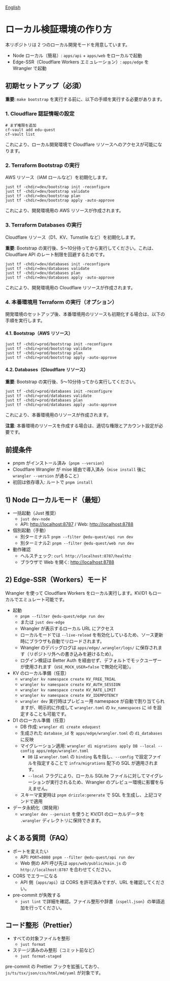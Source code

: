 [English](/docs/local-dev.md)

# ローカル検証環境の作り方

本リポジトリは 2 つのローカル開発モードを用意しています。

- Node ローカル（簡易）: `apps/api` + `apps/web` をローカルで起動
- Edge-SSR（Cloudflare Workers エミュレーション）: `apps/edge` を Wrangler で起動

## 初期セットアップ（必須）

**重要**: `make bootstrap` を実行する前に、以下の手順を実行する必要があります。

### 1. Cloudflare 認証情報の設定

```shell
# まず権限を追加
cf-vault add edu-quest
cf-vault list
```

これにより、ローカル開発環境で Cloudflare リソースへのアクセスが可能になります。

### 2. Terraform Bootstrap の実行

AWS リソース（IAM ロールなど）を初期化します。

```shell
just tf -chdir=dev/bootstrap init -reconfigure
just tf -chdir=dev/bootstrap validate
just tf -chdir=dev/bootstrap plan
just tf -chdir=dev/bootstrap apply -auto-approve
```

これにより、開発環境用の AWS リソースが作成されます。

### 3. Terraform Databases の実行

Cloudflare リソース（D1、KV、Turnstile など）を初期化します。

**重要**: Bootstrap の実行後、5〜10分待ってから実行してください。これは、Cloudflare API のレート制限を回避するためです。

```shell
just tf -chdir=dev/databases init -reconfigure
just tf -chdir=dev/databases validate
just tf -chdir=dev/databases plan
just tf -chdir=dev/databases apply -auto-approve
```

これにより、開発環境用の Cloudflare リソースが作成されます。

### 4. 本番環境用 Terraform の実行（オプション）

開発環境のセットアップ後、本番環境用のリソースも初期化する場合は、以下の手順を実行します。

#### 4.1. Bootstrap（AWS リソース）

```shell
just tf -chdir=prod/bootstrap init -reconfigure
just tf -chdir=prod/bootstrap validate
just tf -chdir=prod/bootstrap plan
just tf -chdir=prod/bootstrap apply -auto-approve
```

#### 4.2. Databases（Cloudflare リソース）

**重要**: Bootstrap の実行後、5〜10分待ってから実行してください。

```shell
just tf -chdir=prod/databases init -reconfigure
just tf -chdir=prod/databases validate
just tf -chdir=prod/databases plan
just tf -chdir=prod/databases apply -auto-approve
```

これにより、本番環境用のリソースが作成されます。

**注意**: 本番環境のリソースを作成する場合は、適切な権限とアカウント設定が必要です。

## 前提条件

- pnpm がインストール済み（`pnpm --version`）
- Cloudflare Wrangler が mise 経由で導入済み（`mise install` 後に `wrangler --version` が通ること）
- 初回は依存導入: ルートで `pnpm install`

## 1) Node ローカルモード（最短）

- 一括起動（Just 推奨）
  - `just dev-node`
  - API: <http://localhost:8787> / Web: <http://localhost:8788>
- 個別起動（手動）
  - 別ターミナル1: `pnpm --filter @edu-quest/api run dev`
  - 別ターミナル2: `pnpm --filter @edu-quest/web run dev`
- 動作確認
  - ヘルスチェック: `curl http://localhost:8787/healthz`
  - ブラウザで Web を開く: <http://localhost:8788>

## 2) Edge-SSR（Workers）モード

Wrangler を使って Cloudflare Workers をローカル実行します。KV/D1 もローカルでエミュレート可能です。

- 起動
  - `pnpm --filter @edu-quest/edge run dev`
  - または `just dev-edge`
  - Wrangler が表示するローカル URL にアクセス
  - ローカルモードでは `--live-reload` を有効化しているため、ソース更新時にブラウザも自動でリロードされます。
  - Wrangler のデバッグログは `apps/edge/.wrangler/logs/` に保存されます（リポジトリ外への書き込みを避けるため）。
  - ログイン検証は Better Auth を経由せず、デフォルトでモックユーザーが使用されます（`USE_MOCK_USER=false` で無効化可能）。
- KV のローカル準備（任意）
  - `wrangler kv namespace create KV_FREE_TRIAL`
  - `wrangler kv namespace create KV_AUTH_SESSION`
  - `wrangler kv namespace create KV_RATE_LIMIT`
  - `wrangler kv namespace create KV_IDEMPOTENCY`
  - `wrangler dev` 実行時はプレビュー用 namespace が自動で割り当てられますが、明示的に作成して `wrangler.toml` の `kv_namespaces` に id を設定することも可能です。
- D1 のローカル準備（任意）
  - DB 作成: `wrangler d1 create eduquest`
  - 生成された `database_id` を `apps/edge/wrangler.toml` の `d1_databases` に反映
  - マイグレーション適用: `wrangler d1 migrations apply DB --local --config apps/edge/wrangler.toml`
    - `DB` は `wrangler.toml` の `binding` 名を指し、`--config` で設定ファイルを指定することで `infra/migrations` 配下の SQL が適用されます。
    - `--local` フラグにより、ローカル SQLite ファイルに対してマイグレーションが実行されるため、Wrangler のプレビュー環境に影響を与えません。
  - スキーマ変更時は `pnpm drizzle:generate` で SQL を生成し、上記コマンドで適用
- データ永続化（開発用）
  - `wrangler dev --persist` を使うと KV/D1 のローカルデータを `.wrangler` ディレクトリに保持できます。

## よくある質問（FAQ）

- ポートを変えたい
  - API: `PORT=8080 pnpm --filter @edu-quest/api run dev`
  - Web 側の API 呼び先は `apps/web/public/main.js` の `http://localhost:8787` を合わせてください。
- CORS でエラーになる
  - API 側（`apps/api`）は CORS を許可済みですが、URL を確認してください。
- pre-commit が失敗する
  - `just lint` で詳細を確認。ファイル整形や辞書（`cspell.json`）の単語追加を行ってください。

## コード整形（Prettier）

- すべての対象ファイルを整形
  - `just format`
- ステージ済みのみ整形（コミット前など）
  - `just format-staged`

pre-commit の Prettier フックを拡張しており、`js/ts/tsx/json/css/html/md/yaml` が対象です。
